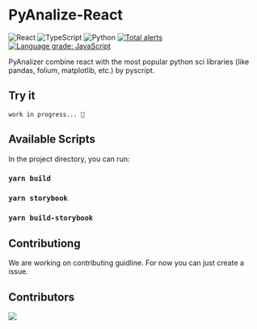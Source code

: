 # PyAnalize-React
![React](https://img.shields.io/badge/react-%2320232a.svg?style=for-the-badge&logo=react&logoColor=%2361DAFB) ![TypeScript](https://img.shields.io/badge/typescript-%23007ACC.svg?style=for-the-badge&logo=typescript&logoColor=white) ![Python](https://img.shields.io/badge/python-3670A0?style=for-the-badge&logo=python&logoColor=ffdd54) [![Total alerts](https://img.shields.io/lgtm/alerts/g/ShootGan/PyAnalize-React.svg?logo=lgtm&logoWidth=18)](https://lgtm.com/projects/g/ShootGan/PyAnalize-React/alerts/)
[![Language grade: JavaScript](https://img.shields.io/lgtm/grade/javascript/g/ShootGan/PyAnalize-React.svg?logo=lgtm&logoWidth=18)](https://lgtm.com/projects/g/ShootGan/PyAnalize-React/context:javascript)

PyAnalizer combine react with the most popular python sci libraries (like pandas, folium, matplotlib, etc.) by pyscript.


## Try it 
`work in progress... 🚀`

## Available Scripts

In the project directory, you can run:

### `yarn build`

### `yarn storybook`

### `yarn build-storybook`



## Contributiong 
We are working on contributing guidline. For now you can just create a issue.

## Contributors
[![](https://contrib.rocks/image?repo=ShootGan/PyAnalize-React)](https://github.com/ShootGan/PyAnalize-React/graphs/contributors)
